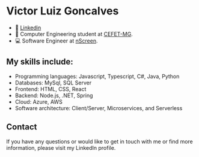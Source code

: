 # Victor Luiz Goncalves

- 👷 [Linkedin](www.linkedin.com/in/victorluizskt)
- 📖 Computer Engineering student at [CEFET-MG](https://www.cefetmg.br/).
- 💻 Software Engineer at [nScreen](https://www.nscreen.com.br/).
  
## My skills include:

-   Programming languages: Javascript, Typescript, C#, Java, Python
-   Databases: MySql, SQL Server
-   Frontend: HTML, CSS, React
-   Backend: Node.js, .NET, Spring
-   Cloud: Azure, AWS
-   Software architecture: Client/Server, Microservices, and Serverless

## Contact
If you have any questions or would like to get in touch with me or find more information, please visit my LinkedIn profile.
